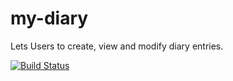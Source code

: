 # my-diary
Lets Users to create, view and modify diary entries.

[![Build Status](https://travis-ci.org/obulaworld/my-diary.svg?branch=backend)](https://travis-ci.org/obulaworld/my-diary)
